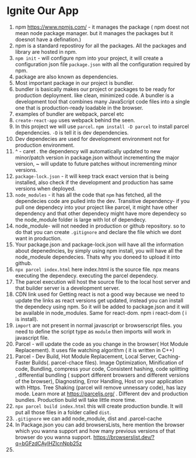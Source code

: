 # Ignite Our App

1. npm https://www.npmjs.com/ - it manages the package ( npm doest not mean node package manager. but it manages the packages but it doesnot have a defination.)
2. npm is a standard repostiroy for all the packages. All the packages and library are hosted in npm.
3. `npm init` - will configure npm into your project, it will create a configuration json file `package.json` with all the configuration required by npm.
4. package are also known as dependencies.
5. Most important package in our project is bundler.
6. bundler is basically makes our project or packages to be ready for production deployment. like clean, minimized code. A bundler is a development tool that combines many JavaScript code files into a single one that is production-ready loadable in the browser. 
7. examples of bundler are webpack, parcel etc
8. `create-react-app` uses webpack behind the seen.
9. In this project we will use `parcel`. `npm install -D parcel` to install parcel dependencies. `-D` is tell it is dev dependencies.
10. Dev dependecies are used for development environment not for production environment.
11. ^ - caret . the dependency will automatically updated to new minor/patch version in package.json without incrementing the major version, ~ will update to future patches without incrementing minor versions.
12. `package-lock.json` - it will keep track exact version that is being installed, also check if the development and production has same versions when deployed.
13. `node_modules` - it has all the code that `npm` has fetched, all the dependecies code are pulled into the dev. Transitive dependency- if you pull one dependecy into your project like parcel, it might have other dependency and that other dependecy might have more dependecy so the node_module folder is large with lot of dependecy.
14. node_module- will not needed in production or github repository. so to do that you can create `.gitignore` and declare the file which we dont want in production.
15. Your package.json and package-lock.json will have all the information about depenedncies, by simply using npm install, you will have all the node_modeule dependecies. Thats why you doneed to upload it into github.
16. `npx parcel index.html` here index.html is the source file. npx means executing the dependecy. executing the parcel dependecy.
17. The parcel execution will host the source file to the local host server and that builder server is a development server.
18. CDN link used for Getting react is not a good way because we need to update the links as react versions get updated, instead you can install the dependecy using npm. So it will be added to package.json and it will be available in node_modules. Same for react-dom. npm i react-dom ( i is install).
20. `import` are not present in normal javascript or browserscript files. you need to define the script type as `module` then imports will work in javascript file.
21. Parcel - will update the code as you change in the browser( Hot Module Replacement). It uses file watching algorithm ( it is written in C++)
22. Parcel - Dev Build, Hot Module Replacement, Local Server, Caching- Faster Builds(. parcel-chace files). Image Optimization, Minification of code, Bundling, compress your code, Consistent hashing, code splitting , differential bundling ( support different browsers and different versions of the browser), Diagnosting, Error Handling, Host on your application with Https. Tree Shaking (parcel will remove unnessary code), has lazy mode. Learn more at https://parceljs.org/ . Different dev and production bundles. Production build will take little more time.
23. `npx parcel build index.html` this will create production bundle. It will put all those files in a folder called `dist`.
24. `.gitignore` we can add node_module, dist and .parcel-cache
25. In Package.json you can add browsersLists, here mention the browser which you wanna support and how many previous versions of that browser do you wanna support. https://browserslist.dev/?q=bGFzdCAyIHZlcnNpb25z
26. 

